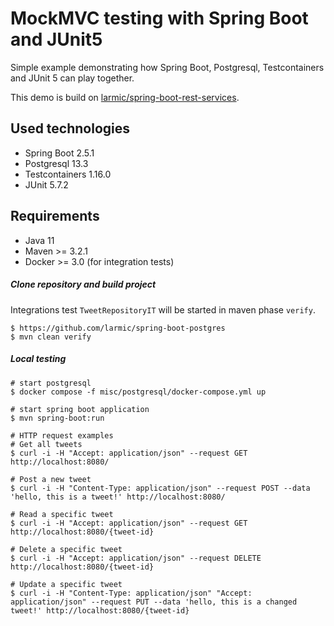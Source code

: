 # MockMVC testing with Spring Boot and JUnit5

Simple example demonstrating how Spring Boot, Postgresql, Testcontainers and JUnit 5 can play together.

This demo is build on [larmic/spring-boot-rest-services](https://github.com/larmic/spring-boot-rest-services).

## Used technologies

* Spring Boot 2.5.1
* Postgresql 13.3  
* Testcontainers 1.16.0
* JUnit 5.7.2

## Requirements

* Java 11
* Maven >= 3.2.1 
* Docker >= 3.0 (for integration tests)

##### Clone repository and build project

Integrations test ```TweetRepositoryIT``` will be started in maven phase ```verify```.

```ssh
$ https://github.com/larmic/spring-boot-postgres
$ mvn clean verify
```

##### Local testing

```ssh
# start postgresql
$ docker compose -f misc/postgresql/docker-compose.yml up

# start spring boot application
$ mvn spring-boot:run

# HTTP request examples
# Get all tweets
$ curl -i -H "Accept: application/json" --request GET http://localhost:8080/

# Post a new tweet
$ curl -i -H "Content-Type: application/json" --request POST --data 'hello, this is a tweet!' http://localhost:8080/

# Read a specific tweet     
$ curl -i -H "Accept: application/json" --request GET http://localhost:8080/{tweet-id}      
 
# Delete a specific tweet
$ curl -i -H "Accept: application/json" --request DELETE http://localhost:8080/{tweet-id}

# Update a specific tweet    
$ curl -i -H "Content-Type: application/json" "Accept: application/json" --request PUT --data 'hello, this is a changed tweet!' http://localhost:8080/{tweet-id}        
```
